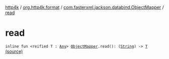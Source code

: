[http4k](../../index.md) / [org.http4k.format](../index.md) / [com.fasterxml.jackson.databind.ObjectMapper](index.md) / [read](./read.md)

# read

`inline fun <reified T : `[`Any`](https://kotlinlang.org/api/latest/jvm/stdlib/kotlin/-any/index.html)`> `[`ObjectMapper`](https://fasterxml.github.io/jackson-databind/javadoc/2.10/com/fasterxml/jackson/databind/ObjectMapper.html)`.read(): (`[`String`](https://kotlinlang.org/api/latest/jvm/stdlib/kotlin/-string/index.html)`) -> `[`T`](read.md#T) [(source)](https://github.com/http4k/http4k/blob/master/http4k-format-jackson/src/main/kotlin/org/http4k/format/ConfigurableJackson.kt#L93)